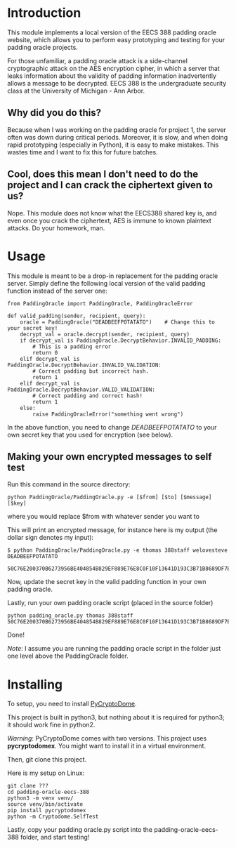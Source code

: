 # Introduction

This module implements a local version of the EECS 388 padding oracle website, which allows you to perform easy prototyping and testing for your padding oracle projects.

For those unfamiliar, a padding oracle attack is a side-channel cryptographic attack on the AES encryption cipher, in which a server that leaks information about the validity of padding information inadvertently allows a message to be decrypted. 
EECS 388 is the undergraduate security class at the University of Michigan - Ann Arbor.

## Why did you do this?

Because when I was working on the padding oracle for project 1, the server often was down during critical periods. Moreover, it is slow, and when doing rapid prototyping (especially in Python), it is easy to make mistakes. This wastes time and I want to fix this for future batches.

## Cool, does this mean I don't need to do the project and I can crack the ciphertext given to us?

Nope. This module does not know what the EECS388 shared key is, and even once you crack the ciphertext, AES is immune to known plaintext attacks. Do your homework, man.

# Usage

This module is meant to be a drop-in replacement for the padding oracle server. Simply define the following local version of the valid padding function instead of the server one:

```
from PaddingOracle import PaddingOracle, PaddingOracleError

def valid_padding(sender, recipient, query):
    oracle = PaddingOracle("DEADBEEFPOTATATO")    # Change this to your secret key!
    decrypt_val = oracle.decrypt(sender, recipient, query)
    if decrypt_val is PaddingOracle.DecryptBehavior.INVALID_PADDING:
        # This is a padding error
        return 0
    elif decrypt_val is PaddingOracle.DecryptBehavior.INVALID_VALIDATION:
        # Correct padding but incorrect hash.
        return 1
    elif decrypt_val is PaddingOracle.DecryptBehavior.VALID_VALIDATION:
        # Correct padding and correct hash!
        return 1
    else:
        raise PaddingOracleError("something went wrong")
```

In the above function, you need to change _DEADBEEFPOTATATO_ to your own secret key that you used for encryption (see below).

## Making your own encrypted messages to self test

Run this command in the source directory:

```
python PaddingOracle/PaddingOracle.py -e [$from] [$to] [$message] [$key]
```

where you would replace $from with whatever sender you want to

This will print an encrypted message, for instance here is my output (the dollar sign denotes my input):

```
$ python PaddingOracle/PaddingOracle.py -e thomas 388staff welovesteve DEADBEEFPOTATATO

50C76E200370B6273956BE404854B829EF889E76E8C0F10F13641D193C3B71B8689DF7B0971DA8542BEBAC43ABB17AB9
```

Now, update the secret key in the valid padding function in your own padding oracle.

Lastly, run your own padding oracle script (placed in the source folder)

```
python padding_oracle.py thomas 388staff 50C76E200370B6273956BE404854B829EF889E76E8C0F10F13641D193C3B71B8689DF7B0971DA8542BEBAC43ABB17AB9
```

Done!

_Note_: I assume you are running the padding oracle script in the folder just one level above the PaddingOracle folder.


# Installing

To setup, you need to install [PyCryptoDome](https://pycryptodome.readthedocs.io/en/latest/src/installation.html).

This project is built in python3, but nothing about it is required for python3; it should work fine in python2.

*Warning*: PyCryptoDome comes with two versions. This project uses **pycryptodomex**. You might want to install it in a virtual environment. 

Then, git clone this project.

Here is my setup on Linux:

```
git clone ???
cd padding-oracle-eecs-388
python3 -m venv venv/
source venv/bin/activate
pip install pycryptodomex
python -m Cryptodome.SelfTest
```

Lastly, copy your padding oracle.py script into the padding-oracle-eecs-388 folder, and start testing!

